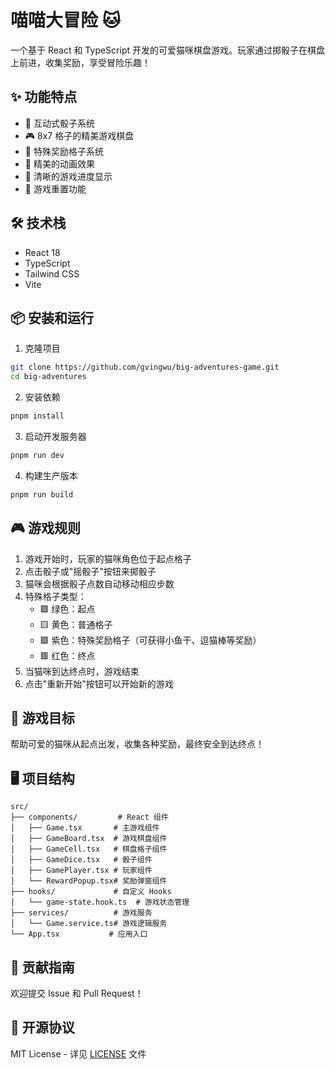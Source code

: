# 喵喵大冒险 🐱

一个基于 React 和 TypeScript 开发的可爱猫咪棋盘游戏。玩家通过掷骰子在棋盘上前进，收集奖励，享受冒险乐趣！

## ✨ 功能特点

- 🎲 互动式骰子系统
- 🎮 8x7 格子的精美游戏棋盘
- 🎁 特殊奖励格子系统
- 🌈 精美的动画效果
- 🎯 清晰的游戏进度显示
- 🔄 游戏重置功能

## 🛠️ 技术栈

- React 18
- TypeScript
- Tailwind CSS
- Vite

## 📦 安装和运行

1. 克隆项目
```bash
git clone https://github.com/gvingwu/big-adventures-game.git
cd big-adventures
```

2. 安装依赖
```bash
pnpm install
```

3. 启动开发服务器
```bash
pnpm run dev
```

4. 构建生产版本
```bash
pnpm run build
```

## 🎮 游戏规则

1. 游戏开始时，玩家的猫咪角色位于起点格子
2. 点击骰子或"摇骰子"按钮来掷骰子
3. 猫咪会根据骰子点数自动移动相应步数
4. 特殊格子类型：
   - 🟩 绿色：起点
   - 🟨 黄色：普通格子
   - 🟪 紫色：特殊奖励格子（可获得小鱼干、逗猫棒等奖励）
   - 🟥 红色：终点
5. 当猫咪到达终点时，游戏结束
6. 点击"重新开始"按钮可以开始新的游戏

## 🎯 游戏目标

帮助可爱的猫咪从起点出发，收集各种奖励，最终安全到达终点！

## 🖥️ 项目结构

```
src/
├── components/         # React 组件
│   ├── Game.tsx       # 主游戏组件
│   ├── GameBoard.tsx  # 游戏棋盘组件
│   ├── GameCell.tsx   # 棋盘格子组件
│   ├── GameDice.tsx   # 骰子组件
│   ├── GamePlayer.tsx # 玩家组件
│   └── RewardPopup.tsx# 奖励弹窗组件
├── hooks/             # 自定义 Hooks
│   └── game-state.hook.ts  # 游戏状态管理
├── services/          # 游戏服务
│   └── Game.service.ts# 游戏逻辑服务
└── App.tsx           # 应用入口
```

## 🤝 贡献指南

欢迎提交 Issue 和 Pull Request！

## 📄 开源协议

MIT License - 详见 [LICENSE](LICENSE) 文件
